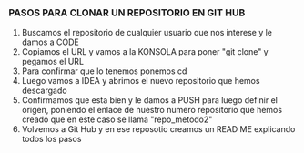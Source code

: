 ### PASOS PARA CLONAR UN REPOSITORIO EN GIT HUB
1. Buscamos el repositorio de cualquier usuario que nos interese y le damos a CODE
2. Copiamos el URL y vamos a la KONSOLA para poner "git clone" y pegamos el URL
3. Para confirmar que lo tenemos ponemos cd
4. Luego vamos a IDEA y abrimos el nuevo repositorio que hemos descargado
5. Confirmamos que esta bien y le damos a PUSH para luego definir el origen, poniendo el enlace de nuestro numero repositorio que hemos creado que en este caso se llama "repo_metodo2"
6. Volvemos a Git Hub y en ese reposotio creamos un READ ME explicando todos los pasos
